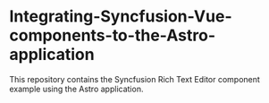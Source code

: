 # Integrating-Syncfusion-Vue-components-to-the-Astro-application
This repository contains the Syncfusion Rich Text Editor component example using the Astro application.
